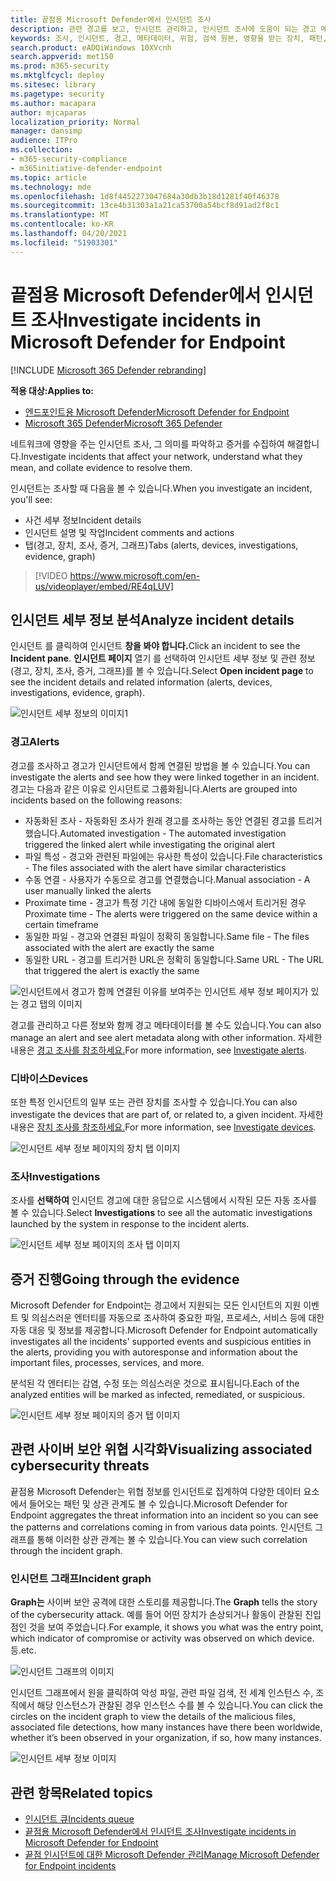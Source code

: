 ```yaml
---
title: 끝점용 Microsoft Defender에서 인시던트 조사
description: 관련 경고를 보고, 인시던트 관리하고, 인시던트 조사에 도움이 되는 경고 메타데이터를 참조
keywords: 조사, 인시던트, 경고, 메타데이터, 위험, 검색 원본, 영향을 받는 장치, 패턴, 상관 관계
search.product: eADQiWindows 10XVcnh
search.appverid: met150
ms.prod: m365-security
ms.mktglfcycl: deploy
ms.sitesec: library
ms.pagetype: security
ms.author: macapara
author: mjcaparas
localization_priority: Normal
manager: dansimp
audience: ITPro
ms.collection:
- m365-security-compliance
- m365initiative-defender-endpoint
ms.topic: article
ms.technology: mde
ms.openlocfilehash: 1d8f4452273047684a30db3b18d1281f40f46378
ms.sourcegitcommit: 13ce4b31303a1a21ca53700a54bcf8d91ad2f8c1
ms.translationtype: MT
ms.contentlocale: ko-KR
ms.lasthandoff: 04/20/2021
ms.locfileid: "51903301"
---
```

# <a name="investigate-incidents-in-microsoft-defender-for-endpoint"></a><span data-ttu-id="4b460-104">끝점용 Microsoft Defender에서 인시던트 조사</span><span class="sxs-lookup"><span data-stu-id="4b460-104">Investigate incidents in Microsoft Defender for Endpoint</span></span>

[!INCLUDE [Microsoft 365 Defender rebranding](../../includes/microsoft-defender.md)]

<span data-ttu-id="4b460-105">**적용 대상:**</span><span class="sxs-lookup"><span data-stu-id="4b460-105">**Applies to:**</span></span>
- [<span data-ttu-id="4b460-106">엔드포인트용 Microsoft Defender</span><span class="sxs-lookup"><span data-stu-id="4b460-106">Microsoft Defender for Endpoint</span></span>](https://go.microsoft.com/fwlink/p/?linkid=2154037)
- [<span data-ttu-id="4b460-107">Microsoft 365 Defender</span><span class="sxs-lookup"><span data-stu-id="4b460-107">Microsoft 365 Defender</span></span>](https://go.microsoft.com/fwlink/?linkid=2118804)


<span data-ttu-id="4b460-108">네트워크에 영향을 주는 인시던트 조사, 그 의미를 파악하고 증거를 수집하여 해결합니다.</span><span class="sxs-lookup"><span data-stu-id="4b460-108">Investigate incidents that affect your network, understand what they mean, and collate evidence to resolve them.</span></span> 

<span data-ttu-id="4b460-109">인시던트는 조사할 때 다음을 볼 수 있습니다.</span><span class="sxs-lookup"><span data-stu-id="4b460-109">When you investigate an incident, you'll see:</span></span>
- <span data-ttu-id="4b460-110">사건 세부 정보</span><span class="sxs-lookup"><span data-stu-id="4b460-110">Incident details</span></span>
- <span data-ttu-id="4b460-111">인시던트 설명 및 작업</span><span class="sxs-lookup"><span data-stu-id="4b460-111">Incident comments and actions</span></span>
- <span data-ttu-id="4b460-112">탭(경고, 장치, 조사, 증거, 그래프)</span><span class="sxs-lookup"><span data-stu-id="4b460-112">Tabs (alerts, devices, investigations, evidence, graph)</span></span>

> [!VIDEO https://www.microsoft.com/en-us/videoplayer/embed/RE4qLUV]


## <a name="analyze-incident-details"></a><span data-ttu-id="4b460-113">인시던트 세부 정보 분석</span><span class="sxs-lookup"><span data-stu-id="4b460-113">Analyze incident details</span></span> 
<span data-ttu-id="4b460-114">인시던트 를 클릭하여 인시던트 **창을 봐야 합니다.**</span><span class="sxs-lookup"><span data-stu-id="4b460-114">Click an incident to see the **Incident pane**.</span></span> <span data-ttu-id="4b460-115">**인시던트 페이지** 열기 를 선택하여 인시던트 세부 정보 및 관련 정보(경고, 장치, 조사, 증거, 그래프)를 볼 수 있습니다.</span><span class="sxs-lookup"><span data-stu-id="4b460-115">Select **Open incident page** to see the incident details and related information (alerts, devices, investigations, evidence, graph).</span></span> 

![인시던트 세부 정보의 이미지1](images/atp-incident-details.png)

### <a name="alerts"></a><span data-ttu-id="4b460-117">경고</span><span class="sxs-lookup"><span data-stu-id="4b460-117">Alerts</span></span>
<span data-ttu-id="4b460-118">경고를 조사하고 경고가 인시던트에서 함께 연결된 방법을 볼 수 있습니다.</span><span class="sxs-lookup"><span data-stu-id="4b460-118">You can investigate the alerts and see how they were linked together in an incident.</span></span> <span data-ttu-id="4b460-119">경고는 다음과 같은 이유로 인시던트로 그룹화됩니다.</span><span class="sxs-lookup"><span data-stu-id="4b460-119">Alerts are grouped into incidents based on the following reasons:</span></span>
- <span data-ttu-id="4b460-120">자동화된 조사 - 자동화된 조사가 원래 경고를 조사하는 동안 연결된 경고를 트리거했습니다.</span><span class="sxs-lookup"><span data-stu-id="4b460-120">Automated investigation - The automated investigation triggered the linked alert while investigating the original alert</span></span> 
- <span data-ttu-id="4b460-121">파일 특성 - 경고와 관련된 파일에는 유사한 특성이 있습니다.</span><span class="sxs-lookup"><span data-stu-id="4b460-121">File characteristics - The files associated with the alert have similar characteristics</span></span>
- <span data-ttu-id="4b460-122">수동 연결 - 사용자가 수동으로 경고를 연결했습니다.</span><span class="sxs-lookup"><span data-stu-id="4b460-122">Manual association - A user manually linked the alerts</span></span>
- <span data-ttu-id="4b460-123">Proximate time - 경고가 특정 기간 내에 동일한 디바이스에서 트리거된 경우</span><span class="sxs-lookup"><span data-stu-id="4b460-123">Proximate time - The alerts were triggered on the same device within a certain timeframe</span></span>
- <span data-ttu-id="4b460-124">동일한 파일 - 경고와 연결된 파일이 정확히 동일합니다.</span><span class="sxs-lookup"><span data-stu-id="4b460-124">Same file - The files associated with the alert are exactly the same</span></span>
- <span data-ttu-id="4b460-125">동일한 URL - 경고를 트리거한 URL은 정확히 동일합니다.</span><span class="sxs-lookup"><span data-stu-id="4b460-125">Same URL - The URL that triggered the alert is exactly the same</span></span>

![인시던트에서 경고가 함께 연결된 이유를 보여주는 인시던트 세부 정보 페이지가 있는 경고 탭의 이미지](images/atp-incidents-alerts-reason.png)

<span data-ttu-id="4b460-127">경고를 관리하고 다른 정보와 함께 경고 메타데이터를 볼 수도 있습니다.</span><span class="sxs-lookup"><span data-stu-id="4b460-127">You can also manage an alert and see alert metadata along with other information.</span></span> <span data-ttu-id="4b460-128">자세한 내용은 [경고 조사를 참조하세요.](investigate-alerts.md)</span><span class="sxs-lookup"><span data-stu-id="4b460-128">For more information, see [Investigate alerts](investigate-alerts.md).</span></span> 

### <a name="devices"></a><span data-ttu-id="4b460-129">디바이스</span><span class="sxs-lookup"><span data-stu-id="4b460-129">Devices</span></span>
<span data-ttu-id="4b460-130">또한 특정 인시던트의 일부 또는 관련 장치를 조사할 수 있습니다.</span><span class="sxs-lookup"><span data-stu-id="4b460-130">You can also investigate the devices that are part of, or related to, a given incident.</span></span> <span data-ttu-id="4b460-131">자세한 내용은 [장치 조사를 참조하세요.](investigate-machines.md)</span><span class="sxs-lookup"><span data-stu-id="4b460-131">For more information, see [Investigate devices](investigate-machines.md).</span></span>

![인시던트 세부 정보 페이지의 장치 탭 이미지](images/atp-incident-device-tab.png)

### <a name="investigations"></a><span data-ttu-id="4b460-133">조사</span><span class="sxs-lookup"><span data-stu-id="4b460-133">Investigations</span></span>
<span data-ttu-id="4b460-134">조사를 **선택하여** 인시던트 경고에 대한 응답으로 시스템에서 시작된 모든 자동 조사를 볼 수 있습니다.</span><span class="sxs-lookup"><span data-stu-id="4b460-134">Select **Investigations** to see all the automatic investigations launched by the system in response to the incident alerts.</span></span>

![인시던트 세부 정보 페이지의 조사 탭 이미지](images/atp-incident-investigations-tab.png)

## <a name="going-through-the-evidence"></a><span data-ttu-id="4b460-136">증거 진행</span><span class="sxs-lookup"><span data-stu-id="4b460-136">Going through the evidence</span></span>
<span data-ttu-id="4b460-137">Microsoft Defender for Endpoint는 경고에서 지원되는 모든 인시던트의 지원 이벤트 및 의심스러운 엔터티를 자동으로 조사하여 중요한 파일, 프로세스, 서비스 등에 대한 자동 대응 및 정보를 제공합니다.</span><span class="sxs-lookup"><span data-stu-id="4b460-137">Microsoft Defender for Endpoint automatically investigates all the incidents' supported events and suspicious entities in the alerts, providing you with autoresponse and information about the important files, processes, services, and more.</span></span> 

<span data-ttu-id="4b460-138">분석된 각 엔터티는 감염, 수정 또는 의심스러운 것으로 표시됩니다.</span><span class="sxs-lookup"><span data-stu-id="4b460-138">Each of the analyzed entities will be marked as infected, remediated, or suspicious.</span></span> 

![인시던트 세부 정보 페이지의 증거 탭 이미지](images/atp-incident-evidence-tab.png)

## <a name="visualizing-associated-cybersecurity-threats"></a><span data-ttu-id="4b460-140">관련 사이버 보안 위협 시각화</span><span class="sxs-lookup"><span data-stu-id="4b460-140">Visualizing associated cybersecurity threats</span></span> 
<span data-ttu-id="4b460-141">끝점용 Microsoft Defender는 위협 정보를 인시던트로 집계하여 다양한 데이터 요소에서 들어오는 패턴 및 상관 관계도 볼 수 있습니다.</span><span class="sxs-lookup"><span data-stu-id="4b460-141">Microsoft Defender for Endpoint aggregates the threat information into an incident so you can see the patterns and correlations coming in from various data points.</span></span> <span data-ttu-id="4b460-142">인시던트 그래프를 통해 이러한 상관 관계는 볼 수 있습니다.</span><span class="sxs-lookup"><span data-stu-id="4b460-142">You can view such correlation through the incident graph.</span></span>

### <a name="incident-graph"></a><span data-ttu-id="4b460-143">인시던트 그래프</span><span class="sxs-lookup"><span data-stu-id="4b460-143">Incident graph</span></span>
<span data-ttu-id="4b460-144">**Graph는** 사이버 보안 공격에 대한 스토리를 제공합니다.</span><span class="sxs-lookup"><span data-stu-id="4b460-144">The **Graph** tells the story of the cybersecurity attack.</span></span> <span data-ttu-id="4b460-145">예를 들어 어떤 장치가 손상되거나 활동이 관찰된 진입점인 것을 보여 주었습니다.</span><span class="sxs-lookup"><span data-stu-id="4b460-145">For example, it shows you what was the entry point, which indicator of compromise or activity was observed on which device.</span></span> <span data-ttu-id="4b460-146">등.</span><span class="sxs-lookup"><span data-stu-id="4b460-146">etc.</span></span>

![인시던트 그래프의 이미지](images/atp-incident-graph-tab.png)

<span data-ttu-id="4b460-148">인시던트 그래프에서 원을 클릭하여 악성 파일, 관련 파일 검색, 전 세계 인스턴스 수, 조직에서 해당 인스턴스가 관찰된 경우 인스턴스 수를 볼 수 있습니다.</span><span class="sxs-lookup"><span data-stu-id="4b460-148">You can click the circles on the incident graph to view the details of the malicious files, associated file detections, how many instances have there been worldwide, whether it’s been observed in your organization, if so, how many instances.</span></span>

![인시던트 세부 정보 이미지](images/atp-incident-graph-details.png)

## <a name="related-topics"></a><span data-ttu-id="4b460-150">관련 항목</span><span class="sxs-lookup"><span data-stu-id="4b460-150">Related topics</span></span>
- [<span data-ttu-id="4b460-151">인시던트 큐</span><span class="sxs-lookup"><span data-stu-id="4b460-151">Incidents queue</span></span>](https://docs.microsoft.com/microsoft-365/security/defender-endpoint/view-incidents-queue)
- [<span data-ttu-id="4b460-152">끝점용 Microsoft Defender에서 인시던트 조사</span><span class="sxs-lookup"><span data-stu-id="4b460-152">Investigate incidents in Microsoft Defender for Endpoint</span></span>](https://docs.microsoft.com/microsoft-365/security/defender-endpoint/investigate-incidents)
- [<span data-ttu-id="4b460-153">끝점 인시던트에 대한 Microsoft Defender 관리</span><span class="sxs-lookup"><span data-stu-id="4b460-153">Manage Microsoft Defender for Endpoint incidents</span></span>](https://docs.microsoft.com/microsoft-365/security/defender-endpoint/manage-incidents)
